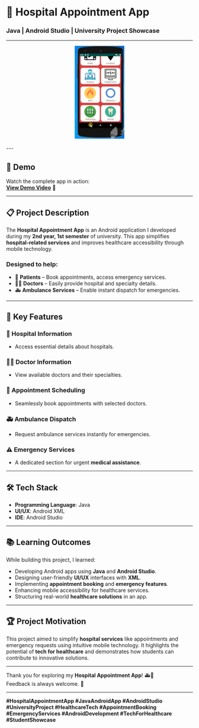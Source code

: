 # 🏥 Hospital Appointment App  
### Java | Android Studio | University Project Showcase  

---  
<p align="center">
  <img 
    src="https://github.com/tanvirhasan2019/Project-Documentation/blob/main/hospital-appointment-android-app/images/hospital-appointment.png?raw=true" 
    alt="Hospital App" 
    height="250"
  />
</p>
---

## 🎥 Demo  
Watch the complete app in action:  
[**View Demo Video**](https://youtu.be/14xqiWiEpUo) 👀  

---

## 📋 Project Description  

The **Hospital Appointment App** is an Android application I developed during my **2nd year, 1st semester** of university. This app simplifies **hospital-related services** and improves healthcare accessibility through mobile technology.  

### Designed to help:  
- 🏥 **Patients** – Book appointments, access emergency services.  
- 👨‍⚕️ **Doctors** – Easily provide hospital and specialty details.  
- 🚑 **Ambulance Services** – Enable instant dispatch for emergencies.  

---

## 🚀 Key Features  

### 🏥 Hospital Information  
- Access essential details about hospitals.  

### 👨‍⚕️ Doctor Information  
- View available doctors and their specialties.  

### 📅 Appointment Scheduling  
- Seamlessly book appointments with selected doctors.  

### 🚑 Ambulance Dispatch  
- Request ambulance services instantly for emergencies.  

### ⚠️ Emergency Services  
- A dedicated section for urgent **medical assistance**.  

---

## 🛠️ Tech Stack  

- **Programming Language**: Java  
- **UI/UX**: Android XML  
- **IDE**: Android Studio  

---

## 📚 Learning Outcomes  

While building this project, I learned:  
- Developing Android apps using **Java** and **Android Studio**.  
- Designing user-friendly **UI/UX** interfaces with **XML**.  
- Implementing **appointment booking** and **emergency features**.  
- Enhancing mobile accessibility for healthcare services.  
- Structuring real-world **healthcare solutions** in an app.  

---

## 🏆 Project Motivation  

This project aimed to simplify **hospital services** like appointments and emergency requests using intuitive mobile technology. It highlights the potential of **tech for healthcare** and demonstrates how students can contribute to innovative solutions.  

---

Thank you for exploring my **Hospital Appointment App**! 🚑📱  
Feedback is always welcome. 🙌  

---

**#HospitalAppointmentApp #JavaAndroidApp #AndroidStudio #UniversityProject #HealthcareTech #AppointmentBooking #EmergencyServices #AndroidDevelopment #TechForHealthcare #StudentShowcase**
